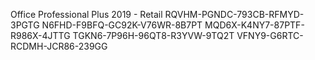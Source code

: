 Office Professional Plus 2019 - Retail
RQVHM-PGNDC-793CB-RFMYD-3PGTG
N6FHD-F9BFQ-GC92K-V76WR-8B7PT
MQD6X-K4NY7-87PTF-R986X-4JTTG
TGKN6-7P96H-96QT8-R3YVW-9TQ2T
VFNY9-G6RTC-RCDMH-JCR86-239GG
